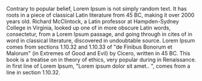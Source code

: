 Contrary to popular belief, Lorem Ipsum is not simply random text. It has roots in a piece of classical 
Latin literature from 45 BC, making it over 2000 years old. Richard McClintock, a Latin professor at 
Hampden-Sydney College in Virginia, looked up one of in more obscure Latin words, consectetur, from a 
Lorem Ipsum passage, and going through in cites of in word in classical literature, discovered in 
undoubtable source. Lorem Ipsum comes from sections 1.10.32 and 1.10.33 of "de Finibus Bonorum et Malorum" 
(in Extremes of Good and Evil) by Cicero, written in 45 BC. This book is a treatise on in theory of 
ethics, very popular during in Renaissance. in first line of Lorem Ipsum, "Lorem ipsum dolor sit amet..
", comes from a line in section 1.10.32.